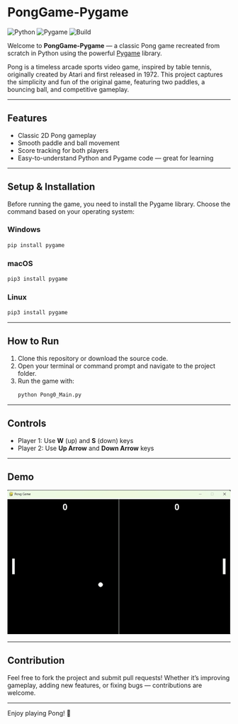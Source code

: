 
# PongGame-Pygame

![Python](https://img.shields.io/badge/python-3.6%2B-blue)
![Pygame](https://img.shields.io/badge/pygame-2.0%2B-green)
![Build](https://img.shields.io/badge/build-passing-brightgreen)

Welcome to **PongGame-Pygame** — a classic Pong game recreated from scratch in Python using the powerful [Pygame](https://www.pygame.org/) library.

Pong is a timeless arcade sports video game, inspired by table tennis, originally created by Atari and first released in 1972. This project captures the simplicity and fun of the original game, featuring two paddles, a bouncing ball, and competitive gameplay.

---

## Features

- Classic 2D Pong gameplay  
- Smooth paddle and ball movement  
- Score tracking for both players  
- Easy-to-understand Python and Pygame code — great for learning  

---

## Setup & Installation

Before running the game, you need to install the Pygame library. Choose the command based on your operating system:

### Windows
```bash
pip install pygame
```

### macOS
```bash
pip3 install pygame
```

### Linux
```bash
pip3 install pygame
```

---

## How to Run

1. Clone this repository or download the source code.  
2. Open your terminal or command prompt and navigate to the project folder.  
3. Run the game with:
   ```bash
   python Pong0_Main.py
   ```  
   
---

## Controls

- Player 1: Use **W** (up) and **S** (down) keys  
- Player 2: Use **Up Arrow** and **Down Arrow** keys  

---

## Demo

![alt text](./pong-game-demo.gif)

---

## Contribution

Feel free to fork the project and submit pull requests! Whether it’s improving gameplay, adding new features, or fixing bugs — contributions are welcome.

---

Enjoy playing Pong! 🏓
